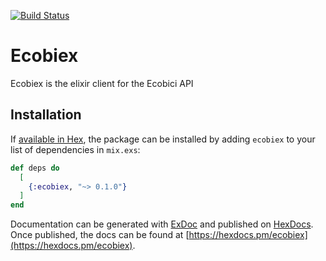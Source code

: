 [![Build Status](https://travis-ci.org/llopez/ecobiex.svg?branch=master)](https://travis-ci.org/llopez/ecobiex)

# Ecobiex

Ecobiex is the elixir client for the Ecobici API

## Installation

If [available in Hex](https://hex.pm/docs/publish), the package can be installed
by adding `ecobiex` to your list of dependencies in `mix.exs`:

```elixir
def deps do
  [
    {:ecobiex, "~> 0.1.0"}
  ]
end
```

Documentation can be generated with [ExDoc](https://github.com/elixir-lang/ex_doc)
and published on [HexDocs](https://hexdocs.pm). Once published, the docs can
be found at [https://hexdocs.pm/ecobiex](https://hexdocs.pm/ecobiex).

